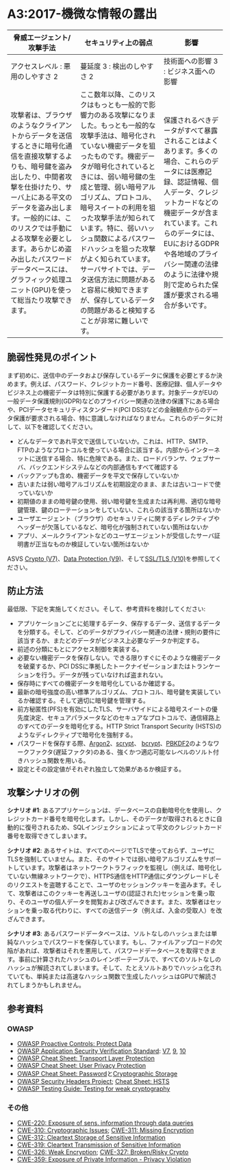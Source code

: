 # A3:2017-機微な情報の露出

| 脅威エージェント/攻撃手法 | セキュリティ上の弱点 | 影響 |
| -- | -- | -- |
| アクセスレベル : 悪用のしやすさ 2 | 蔓延度 3 : 検出のしやすさ 2 | 技術面への影響 3 : ビジネス面への影響 |
| 攻撃者は、ブラウザのようなクライアントからデータを送信するときに暗号化通信を直接攻撃するよりも、暗号鍵を盗み出したり、中間者攻撃を仕掛けたり、サーバ上にある平文のデータを盗み出します。一般的には、このリスクでは手動による攻撃を必要とします。あらかじめ盗み出したパスワードデータベースには、グラフィック処理ユニット(GPU)を使って総当たり攻撃できます。 | ここ数年以降、このリスクはもっとも一般的で影響力のある攻撃になりました。もっとも一般的な攻撃手法は、暗号化されていない機密データを狙ったものです。機密データが暗号化されているときには、弱い暗号鍵の生成と管理、弱い暗号アルゴリズム、プロトコル、暗号スイートの利用を狙った攻撃手法が知られています。特に、弱いハッシュ関数によるパスワードハッシュを狙った攻撃がよく知られています。サーバサイトでは、データ送信方法に問題があると容易に検知できますが、保存しているデータの問題があると検知することが非常に難しいです。 | 保護されるべきデータがすべて暴露されることはよくあります。多くの場合、これらのデータには医療記録、認証情報、個人データ、クレジットカードなどの機密データが含まれています。これらのデータには、EUにおけるGDPRや各地域のプライバシー関連の法律のように法律や規則で定められた保護が要求される場合が多いです。 |

## 脆弱性発見のポイント

まず初めに、送信中のデータおよび保存しているデータに保護を必要とするか決めます。例えば、パスワード、クレジットカード番号、医療記録、個人データやビジネス上の機密データは特別に保護する必要があります。対象データがEUの一般データ保護規則(GDPR)などのプライバシー関連の法律の保護下にある場合や、PCIデータセキュリティスタンダード(PCI DSS)などの金融観点からのデータ保護が要求される場合、特に意識しなければなりません。これらのデータに対して、以下を確認してください。

* どんなデータであれ平文で送信していないか。これは、HTTP、SMTP、FTPのようなプロトコルを使っている場合に該当する。内部からインターネットに送信する場合、特に危険である。また、ロードバランサ、ウェブサーバ、バックエンドシステムなどの内部通信もすべて確認する
* バックアップも含め、機密データを平文で保存していないか
* 古いまたは弱い暗号アルゴリズムを初期設定のまま、または古いコードで使っていないか
* 初期値のままの暗号鍵の使用、弱い暗号鍵を生成または再利用、適切な暗号鍵管理、鍵のローテーションをしていない、これらの該当する箇所はないか
* ユーザエージェント（ブラウザ）のセキュリティに関するディレクティブやヘッダーが欠落しているなど、暗号化が強制されていない箇所はないか
* アプリ、メールクライアントなどのユーザエージェントが受信したサーバ証明書が正当なものか検証していない箇所はないか

ASVS [Crypto (V7)](https://www.owasp.org/index.php/ASVS_V7_Cryptography)、[Data Protection (V9)](https://www.owasp.org/index.php/ASVS_V9_Data_Protection)、そして[SSL/TLS (V10)](https://www.owasp.org/index.php/ASVS_V10_Communications)を参照してください。

## 防止方法

最低限、下記を実施してください。そして、参考資料を検討してください:

* アプリケーションごとに処理するデータ、保存するデータ、送信するデータを分類する。そして、どのデータがプライバシー関連の法律・規則の要件に該当するか、またどのデータがビジネス上必要なデータか判定する。
* 前述の分類にもとにアクセス制御を実装する。
* 必要ない機密データを保存しない。できる限りすぐにそのような機密データを破棄するか、PCI DSSに準拠したトークナイゼーションまたはトランケーションを行う。データが残っていなければ盗まれない。
* 保存時にすべての機密データを暗号化しているか確認する。
* 最新の暗号強度の高い標準アルゴリズム、プロトコル、暗号鍵を実装しているか確認する。そして適切に暗号鍵を管理する。
* 前方秘匿性(PFS)を有効にしたTLS、サーバサイドによる暗号スイートの優先度決定、セキュアパラメータなどのセキュアなプロトコルで、通信経路上のすべてのデータを暗号化する。HTTP Strict Transport Security (HSTS)のようなディレクティブで暗号化を強制する。
* パスワードを保存する際、[Argon2](https://www.cryptolux.org/index.php/Argon2)、[scrypt](https://wikipedia.org/wiki/Scrypt)、 [bcrypt](https://wikipedia.org/wiki/Bcrypt)、[PBKDF2](https://wikipedia.org/wiki/PBKDF2)のようなワークファクタ(遅延ファクタ)のある、強くかつ適応可能なレベルのソルト付きハッシュ関数を用いる。
* 設定とその設定値がそれぞれ独立して効果があるか検証する。

## 攻撃シナリオの例

**シナリオ #1**: あるアプリケーションは、データベースの自動暗号化を使用し、クレジットカード番号を暗号化します。しかし、そのデータが取得されるときに自動的に復号されるため、SQLインジェクションによって平文のクレジットカード番号を取得できてしまいます。

**シナリオ #2**: あるサイトは、すべてのページでTLSで使っておらず、ユーザにTLSを強制していません。また、そのサイトでは弱い暗号アルゴリズムをサポートしています。攻撃者はネットワークトラフィックを監視し（例えば、暗号化していない無線ネットワークで）、HTTPS通信をHTTP通信にダウングレードしそのリクエストを盗聴することで、ユーザのセッションクッキーを盗みます。そして、攻撃者はこのクッキーを再送しユーザの(認証された)セッションを乗っ取り、そのユーザの個人データを閲覧および改ざんできます。また、攻撃者はセッションを乗っ取る代わりに、すべての送信データ（例えば、入金の受取人）を改ざんできます。

**シナリオ #3**: あるパスワードデータベースは、ソルトなしのハッシュまたは単純なハッシュでパスワードを保存しています。もし、ファイルアップロードの欠陥があれば、攻撃者はそれを悪用して、パスワードデータベースを取得できます。事前に計算されたハッシュのレインボーテーブルで、すべてのソルトなしのハッシュが解読されてしまいます。そして、たとえソルトありでハッシュ化されていても、単純または高速なハッシュ関数で生成したハッシュはGPUで解読されてしまうかもしれません。

## 参考資料

### OWASP

* [OWASP Proactive Controls: Protect Data](https://www.owasp.org/index.php/OWASP_Proactive_Controls#7:_Protect_Data)
* [OWASP Application Security Verification Standard]((https://www.owasp.org/index.php/Category:OWASP_Application_Security_Verification_Standard_Project)): [V7](https://www.owasp.org/index.php/ASVS_V7_Cryptography), [9](https://www.owasp.org/index.php/ASVS_V9_Data_Protection), [10](https://www.owasp.org/index.php/ASVS_V10_Communications)
* [OWASP Cheat Sheet: Transport Layer Protection](https://www.owasp.org/index.php/Transport_Layer_Protection_Cheat_Sheet)
* [OWASP Cheat Sheet: User Privacy Protection](https://www.owasp.org/index.php/User_Privacy_Protection_Cheat_Sheet)
* [OWASP Cheat Sheet: Password](https://www.owasp.org/index.php/Password_Storage_Cheat_Sheet)と[Cryptographic Storage](https://www.owasp.org/index.php/Cryptographic_Storage_Cheat_Sheet)
* [OWASP Security Headers Project](https://www.owasp.org/index.php/OWASP_Secure_Headers_Project); [Cheat Sheet: HSTS](https://www.owasp.org/index.php/HTTP_Strict_Transport_Security_Cheat_Sheet)
* [OWASP Testing Guide: Testing for weak cryptography](https://www.owasp.org/index.php/Testing_for_weak_Cryptography)

### その他

* [CWE-220: Exposure of sens. information through data queries](https://cwe.mitre.org/data/definitions/220.html)
* [CWE-310: Cryptographic Issues](https://cwe.mitre.org/data/definitions/310.html); [CWE-311: Missing Encryption](https://cwe.mitre.org/data/definitions/311.html)
* [CWE-312: Cleartext Storage of Sensitive Information](https://cwe.mitre.org/data/definitions/312.html)
* [CWE-319: Cleartext Transmission of Sensitive Information](https://cwe.mitre.org/data/definitions/319.html)
* [CWE-326: Weak Encryption](https://cwe.mitre.org/data/definitions/326.html); [CWE-327: Broken/Risky Crypto](https://cwe.mitre.org/data/definitions/327.html)
* [CWE-359: Exposure of Private Information - Privacy Violation](https://cwe.mitre.org/data/definitions/359.html)
